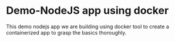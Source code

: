 # Demo-NodeJS app using docker
This demo nodejs app we are building using docker tool to create a containerized app to grasp the basics thoroughly.